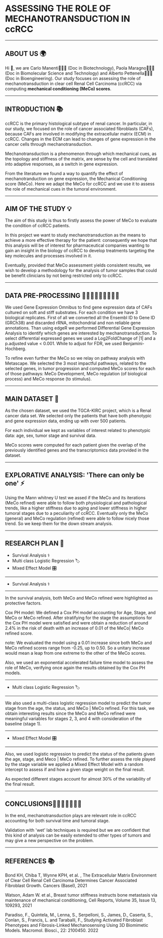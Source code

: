 # ASSESSING THE ROLE OF MECHANOTRANSDUCTION IN ccRCC

---------------------------------------------------------------------------------------------------
ABOUT US 🌍
---------------------------------------------------------------------------------------------------
Hi 👋, we are Carlo Manenti👨🏻‍🔬 (Doc in Biotechnology), Paola Maragno👩🏼‍🔬(Doc in Biomolecular Science and Technology) and Alberto Pettenella👨🏻‍🔬 (Doc in Bioengineering).
Our study focuses on  assessing  the role of mechanotransduction in clear cell Renal Cell Carcinoma (ccRCC) via computing __mechanical conditioning (MeCo) scores__.


---------------------------------------------------------------------------------------------------
INTRODUCTION 📚
--------------------------------------------------------------------------------------------------- 
ccRCC is the primary histological subtype of renal cancer. 
In particular, in our study, we focused on the role of cancer associated fibroblasts (CAFs), because CAFs are involved in modifying the extracellular matrix (ECM) in ccRCC. Changes in the ECM can lead to changes of gene expression in the cancer cells through mechanotransduction.

Mechanotransduction is a phenomenon through which mechanical cues, as the topology and stiffness of the matrix, are sense by the cell and translated into adaptive responses, as a switch in gene expression. 

From the literature we found a way to quantify the effect of mechanotranduction on gene expression, the Mechanical Conditioning score (MeCo). 
Here we adapt the MeCo for ccRCC and we use it to assess the role of mechanical cues in the tumoral environment. 



---------------------------------------------------------------------------------------------------
 AIM OF THE STUDY 💡
---------------------------------------------------------------------------------------------------
The aim of this study is thus to firstly assess the power of MeCo to evaluate the condition of ccRCC patients. 

In this project we want to study mechanotransduction as the means to achieve a more effective therapy for the patient: consequently we hope that this analysis will be of interest for pharmaceutical companies wanting to gain an insight in the biology of ccRCC to develop treatments targeting the key molecules and processes involved in it. 

Eventually, provided that MeCo assessment yields consistent results, we wish to develop a methodology for the analysis of tumor samples that could be benefit clinicians by not being restricted only to ccRCC.


---------------------------------------------------------------------------------------------------
DATA PRE-PROCESSING 👩🏼‍💻🧑🏻‍💻🧑🏻‍💻
---------------------------------------------------------------------------------------------------
We used Gene Expression Omnibus to find gene expression data of CAFs cultured on soft and stiff substrates. For each condition we have 3 biological replicates. First of all we converted all the Ensembl ID to Gene ID (GRCh38) and discarded rRNA, mitochondrial and non reliable gene annotations. Than using edgeR we performed Differential Gene Expression Analysis to identify which genes are interested by mechanotransduction. To select differential expressed genes we used a Log2FoldChange of |1| and a p.adjusted value < 0.001. While to adjust for FDR, we used Benjamini-Hochberg. 

To refine even further the MeCo so we relay on pathway analysis with Metascape. 
We selected the 3 most impactful pathways, related to the selected genes, in tumor progression and computed MeCo scores for each of those pathways: MeCo Development, MeCo regulation (of biological process) and MeCo response (to stimulus). 

---------------------------------------------------------------------------------------------------
MAIN DATASET 💾
---------------------------------------------------------------------------------------------------
As the chosen dataset, we used the TGCA-KIRC project, which is a Renal cancer data set. 
We selected only the patients that have both phenotypic and gene expression data, ending up with over 500 patients. 

For each individual we kept as variables of interest related to phenotypic data: age, sex, tumor stage and survival data. 

MeCo scores were computed for each patient given the overlap of the previously identified genes and the transcriptomics data provided in the dataset.


---------------------------------------------------------------------------------------------------
EXPLORATIVE ANALYSIS: 'There can only be one' ⚡️
---------------------------------------------------------------------------------------------------
Using the Mann whitney U test we assed if the MeCo and its iterations (MeCo refined) were able to follow both physiological and pathological trends, like a higher stiffness due to aging and lower stiffness in higher tumoral stages due to a peculiarity of ccRCC. Eventually only the MeCo (general) and MeCo regulation (refined) were able to follow nicely those trend. 
So we keep them for the down stream analysis. 

---------------------------------------------------------------------------------------------------
 RESEARCH PLAN 🚀
---------------------------------------------------------------------------------------------------
- Survival Analysis ⚕️
- Multi class Logistic Regression 🏷
- Mixed Effect Model 🎛


---------------------------------------------------------------------------------------------------
- Survival Analysis ⚕️
---------------------------------------------------------------------------------------------------
In the survival analysis, both MeCo and MeCo refined were highlighted as protective factors. 

Cox PH model:
We defined a Cox PH model accounting for Age, Stage, and MeCo or MeCo refined. After stratifying 
for the stage the assumptions for the Cox PH model were satisfied and were obtain a reduction of 
around 2.4% in the risk of death with an increase of 0.01 of the MeCo| MeCo refined score. 

note: We evaluated the model using a 0.01 increase since both MeCo and MeCo refined scores range from -0.25, up to 0.50. 
So a unitary increase would mean a leap from one extreme to the other of the MeCo scores. 

Also, we used an exponential accelerated failure time model to assess the role of MeCo, 
verifying once again the results obtained by the Cox PH models. 

---------------------------------------------------------------------------------------------------
- Multi class Logistic Regression 🏷
---------------------------------------------------------------------------------------------------
We also used a multi-class logistic regression model to predict the tumor stage from the age, the status, and MeCo | MeCo refined. For this task, we obtain interesting results since the MeCo and MeCo refined were meaningful variables for stages 2, 3, and 4 with consideration of the baseline (stage 1). 


---------------------------------------------------------------------------------------------------
- Mixed Effect Model 🎛
---------------------------------------------------------------------------------------------------
Also, we used logistic regression to predict the status of the patients given the age, stage, and Meco | MeCo refined. To further assess the role played by the stage variable we applied a Mixed Effect Model with a random intercept to assess if and how a given stage weight on the final result. 

As expected different stages account for almost 30% of the variability of the final result. 

---------------------------------------------------------------------------------------------------
CONCLUSIONS🕵🏼‍♀️🕵🏻🕵🏻
---------------------------------------------------------------------------------------------------
In the end, mechanotransduction plays are relevant role in ccRCC accounting for both survival time and tumoral stage. 

Validation with 'wet' lab techniques is required but we are confident that this kind of analysis can be easily extended to other types of tumors and may give a new perspective on the problem. 

---------------------------------------------------------------------------------------------------
REFERENCES 📚
---------------------------------------------------------------------------------------------------
Bond KH, Chiba T, Wynne KPH, et al. , The Extracellular Matrix Environment of Clear Cell Renal Cell Carcinoma Determines Cancer Associated Fibroblast Growth. Cancers (Basel), 2021 

Watson, Adam W. et al., Breast tumor stiffness instructs bone metastasis via maintenance of mechanical conditioning, Cell Reports, Volume 35, Issue 13, 109293, 2021

Paradiso, F., Quintela, M., Lenna, S., Serpelloni, S., James, D., Caserta, S., Conlan, S., Francis, L. and Taraballi, F., Studying Activated Fibroblast Phenotypes and Fibrosis-Linked Mechanosensing Using 3D Biomimetic Models. Macromol. Biosci., 22: 2100450. 2022

